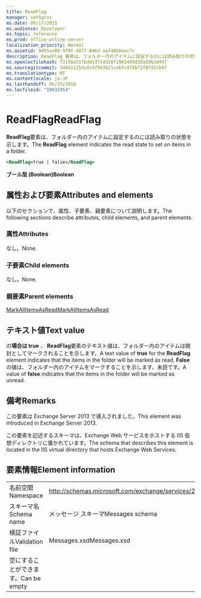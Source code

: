 ```yaml
---
title: ReadFlag
manager: sethgros
ms.date: 09/17/2015
ms.audience: Developer
ms.topic: reference
ms.prod: office-online-server
localization_priority: Normal
ms.assetid: 9d91aa89-9f9f-4877-846d-aaf48bbeec7c
description: ReadFlag 要素は、フォルダー内のアイテムに設定するのには読み取りの状態を示します。
ms.openlocfilehash: f3156a51fbdd3372dd28f2065499d26a50b3d497
ms.sourcegitcommit: 34041125dc8c5f993b21cebfc4f8b72f0fd2cb6f
ms.translationtype: MT
ms.contentlocale: ja-JP
ms.lasthandoff: 06/25/2018
ms.locfileid: "19832954"
---
```

# <a name="readflag"></a><span data-ttu-id="ed4dd-103">ReadFlag</span><span class="sxs-lookup"><span data-stu-id="ed4dd-103">ReadFlag</span></span>

<span data-ttu-id="ed4dd-104">**ReadFlag**要素は、フォルダー内のアイテムに設定するのには読み取りの状態を示します。</span><span class="sxs-lookup"><span data-stu-id="ed4dd-104">The **ReadFlag** element indicates the read state to set on items in a folder.</span></span> 
  
```XML
<ReadFlag>true | false</ReadFlag>
```

 <span data-ttu-id="ed4dd-105">**ブール型 (Boolean)**</span><span class="sxs-lookup"><span data-stu-id="ed4dd-105">**Boolean**</span></span>
## <a name="attributes-and-elements"></a><span data-ttu-id="ed4dd-106">属性および要素</span><span class="sxs-lookup"><span data-stu-id="ed4dd-106">Attributes and elements</span></span>

<span data-ttu-id="ed4dd-107">以下のセクションで、属性、子要素、親要素について説明します。</span><span class="sxs-lookup"><span data-stu-id="ed4dd-107">The following sections describe attributes, child elements, and parent elements.</span></span>
  
### <a name="attributes"></a><span data-ttu-id="ed4dd-108">属性</span><span class="sxs-lookup"><span data-stu-id="ed4dd-108">Attributes</span></span>

<span data-ttu-id="ed4dd-109">なし。</span><span class="sxs-lookup"><span data-stu-id="ed4dd-109">None.</span></span>
  
### <a name="child-elements"></a><span data-ttu-id="ed4dd-110">子要素</span><span class="sxs-lookup"><span data-stu-id="ed4dd-110">Child elements</span></span>

<span data-ttu-id="ed4dd-111">なし。</span><span class="sxs-lookup"><span data-stu-id="ed4dd-111">None.</span></span>
  
### <a name="parent-elements"></a><span data-ttu-id="ed4dd-112">親要素</span><span class="sxs-lookup"><span data-stu-id="ed4dd-112">Parent elements</span></span>

[<span data-ttu-id="ed4dd-113">MarkAllItemsAsRead</span><span class="sxs-lookup"><span data-stu-id="ed4dd-113">MarkAllItemsAsRead</span></span>](markallitemsasread.md)
  
## <a name="text-value"></a><span data-ttu-id="ed4dd-114">テキスト値</span><span class="sxs-lookup"><span data-stu-id="ed4dd-114">Text value</span></span>

<span data-ttu-id="ed4dd-115">の**場合は true** 、 **ReadFlag**要素のテキスト値は、フォルダー内のアイテムは開封としてマークされることを示します。</span><span class="sxs-lookup"><span data-stu-id="ed4dd-115">A text value of **true** for the **ReadFlag** element indicates that the items in the folder will be marked as read.</span></span> <span data-ttu-id="ed4dd-116">**False**の値は、フォルダー内のアイテムをマークすることを示します、未読です。</span><span class="sxs-lookup"><span data-stu-id="ed4dd-116">A value of **false** indicates that the items in the folder will be marked as unread.</span></span> 
  
## <a name="remarks"></a><span data-ttu-id="ed4dd-117">備考</span><span class="sxs-lookup"><span data-stu-id="ed4dd-117">Remarks</span></span>

<span data-ttu-id="ed4dd-118">この要素は Exchange Server 2013 で導入されました。</span><span class="sxs-lookup"><span data-stu-id="ed4dd-118">This element was introduced in Exchange Server 2013.</span></span>
  
<span data-ttu-id="ed4dd-119">この要素を記述するスキーマは、Exchange Web サービスをホストする IIS 仮想ディレクトリに置かれています。</span><span class="sxs-lookup"><span data-stu-id="ed4dd-119">The schema that describes this element is located in the IIS virtual directory that hosts Exchange Web Services.</span></span>
  
## <a name="element-information"></a><span data-ttu-id="ed4dd-120">要素情報</span><span class="sxs-lookup"><span data-stu-id="ed4dd-120">Element information</span></span>

|||
|:-----|:-----|
|<span data-ttu-id="ed4dd-121">名前空間</span><span class="sxs-lookup"><span data-stu-id="ed4dd-121">Namespace</span></span>  <br/> |http://schemas.microsoft.com/exchange/services/2006/messages  <br/> |
|<span data-ttu-id="ed4dd-122">スキーマ名</span><span class="sxs-lookup"><span data-stu-id="ed4dd-122">Schema name</span></span>  <br/> |<span data-ttu-id="ed4dd-123">メッセージ スキーマ</span><span class="sxs-lookup"><span data-stu-id="ed4dd-123">Messages schema</span></span>  <br/> |
|<span data-ttu-id="ed4dd-124">検証ファイル</span><span class="sxs-lookup"><span data-stu-id="ed4dd-124">Validation file</span></span>  <br/> |<span data-ttu-id="ed4dd-125">Messages.xsd</span><span class="sxs-lookup"><span data-stu-id="ed4dd-125">Messages.xsd</span></span>  <br/> |
|<span data-ttu-id="ed4dd-126">空にすることができます。</span><span class="sxs-lookup"><span data-stu-id="ed4dd-126">Can be empty</span></span>  <br/> ||
   

